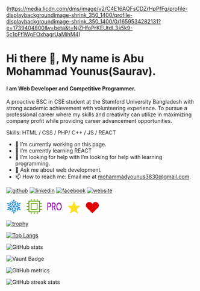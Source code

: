 (https://media.licdn.com/dms/image/v2/C4E16AQFsCDZrHpPfFg/profile-displaybackgroundimage-shrink_350_1400/profile-displaybackgroundimage-shrink_350_1400/0/1659534282131?e=1739404800&v=beta&t=NjZHfoPrKEUtdL3s5k9-5c1pFf1WgFOxhagrUaMihM4)
# Hi there 👋, My name is Abu Mohammad Younus(Saurav).
#### I am Web Developer and Competitive Programmer.


A proactive BSC in CSE student at the Stamford University Bangladesh with strong academic achievement with volunteering experience. To pursue a professional career where my skills and creativity can utilize in maximizing company profit while providing career advancement opportunities.

Skills: HTML / CSS / PHP/ C++ / JS / REACT

- 🔭 I’m currently working on this page. 
- 🌱 I’m currently learning REACT 
- 🤔 I’m looking for help with I’m looking for help with learning programming. 
- 💬 Ask me about web development. 
- 📫 How to reach me:  Email me at mohammadyounus3830@gmail.com. 


[<img src='https://cdn.jsdelivr.net/npm/simple-icons@3.0.1/icons/github.svg' alt='github' height='40'>](https://github.com/https://github.com/MohammadYounus68)  [<img src='https://cdn.jsdelivr.net/npm/simple-icons@3.0.1/icons/linkedin.svg' alt='linkedin' height='40'>](https://www.linkedin.com/in/https://www.linkedin.com/in/abu-mohammad-younus-2557221b7//)  [<img src='https://cdn.jsdelivr.net/npm/simple-icons@3.0.1/icons/facebook.svg' alt='facebook' height='40'>](https://www.facebook.com/https://www.facebook.com/saurav.ahshan/)  [<img src='https://cdn.jsdelivr.net/npm/simple-icons@3.0.1/icons/icloud.svg' alt='website' height='40'>](https://mohammad-younus-portfolio.netlify.app/)  

<a href='https://archiveprogram.github.com/'><img src='https://raw.githubusercontent.com/acervenky/animated-github-badges/master/assets/acbadge.gif' width='40' height='40'></a> <a href='https://docs.github.com/en/developers'><img src='https://raw.githubusercontent.com/acervenky/animated-github-badges/master/assets/devbadge.gif' width='40' height='40'></a> <a href='https://github.com/pricing'><img src='https://raw.githubusercontent.com/acervenky/animated-github-badges/master/assets/pro.gif' width='40' height='40'></a> <a href='https://stars.github.com/'><img src='https://raw.githubusercontent.com/acervenky/animated-github-badges/master/assets/starbadge.gif' width='35' height='35'></a> <a href='https://docs.github.com/en/github/supporting-the-open-source-community-with-github-sponsors'><img src='https://raw.githubusercontent.com/acervenky/animated-github-badges/master/assets/sponsorbadge.gif' width='35' height='35'></a> 

[![trophy](https://github-profile-trophy.vercel.app/?username=https://github.com/MohammadYounus68)](https://github.com/ryo-ma/github-profile-trophy)

[![Top Langs](https://github-readme-stats.vercel.app/api/top-langs/?username=https://github.com/MohammadYounus68)](https://github.com/anuraghazra/github-readme-stats)

![GitHub stats](https://github-readme-stats.vercel.app/api?username=https://github.com/MohammadYounus68&show_icons=true&count_private=true)  

![Vaunt Badge](https://api.vaunt.dev/v1/github/entities/https://github.com/MohammadYounus68/contributions?format=svg&private=true)  

![GitHub metrics](https://metrics.lecoq.io/https://github.com/MohammadYounus68)  

![GitHub streak stats](https://streak-stats.demolab.com/?user=https://github.com/MohammadYounus68)  


